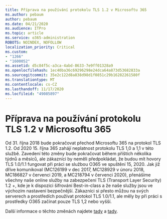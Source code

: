 ```yaml
---
title: Příprava na používání protokolu TLS 1.2 v Microsoftu 365
ms.author: pebaum
author: pebaum
ms.date: 04/21/2020
ms.audience: ITPro
ms.topic: article
ms.service: o365-administration
ROBOTS: NOINDEX, NOFOLLOW
localization_priority: Critical
ms.custom:
- "1266"
- "1600052"
ms.assetid: d5c84f5c-a3ca-4abd-8633-7e9ff01328a9
ms.openlocfilehash: 1ec40ba36c69296298e24dca64a873d53682833a
ms.sourcegitcommit: 35e2c122d8a838d98d1f0851c29b16282261580f
ms.translationtype: MT
ms.contentlocale: cs-CZ
ms.lasthandoff: 11/17/2020
ms.locfileid: "49085897"
---
```

# <a name="prepare-for-use-of-tls-12-in-microsoft-365"></a>Příprava na používání protokolu TLS 1.2 v Microsoftu 365

Od 31. října 2018 bude pokračovat přechod Microsoftu 365 na protokol TLS 1.2. Od 2020 15. října 365 zahájí neplatnost protokolu TLS 1,0 a 1,1 v této službě. Zavedení této změny bude pokračovat během příštích několika týdnů a měsíců, ale zákazníci by neměli předpokládat, že budou mít hovory TLS 1.0/1.1 fungovat při práci se službou O365 ve spuštění 15, 2020. Jak již dříve komunikoval (MC126199 v dec 2017, MC128929 v únoru 2018, MC186827 v červenci 2019, a MC218794 v červenci 2020), přenášíme všechny naše online služby na zabezpečení TLS (Transport Layer Security) 1.2 +, kde je k dispozici šifrování Best-in-class a že naše služby jsou ve výchozím nastavení bezpečnější. Zákazníci si přesto můžou na svých serverech a prostředích používat protokol TLS 1.0/1.1, ale měly by při práci s prostředky O365 začínat pouze TLS 1,2 nebo vyšší.
  
Další informace o těchto změnách najdete [tady](https://docs.microsoft.com/microsoft-365/compliance/prepare-tls-1.2-in-office-365?view=o365-worldwide) a [tady](https://docs.microsoft.com/microsoft-365/compliance/tls-1.0-and-1.1-deprecation-for-office-365?view=o365-worldwide).

  